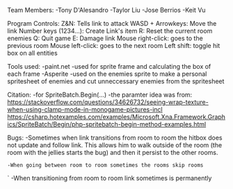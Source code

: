 Team Members: 
-Tony D'Alesandro
-Taylor Liu
-Jose Berrios 
-Keit Vu

Program Controls: 
	Z&N: Tells link to attack
	WASD + Arrowkeys: Move the link
	Number keys (1234...): Create Link's item
	R: Reset the current room enemies
	Q: Quit game
	E: Damage link
	Mouse right-click: goes to the previous room
	Mouse left-click: goes to the next room
	Left shift: toggle hit box on all entities

Tools used:
	-paint.net
		-used for sprite frame and calculating the box of each frame
	-Asperite
		-used on the enemies sprite to make a personal spritesheet of enemies
		and cut unneccessary enemies from the spritesheet

Citation:
	-for SpriteBatch.Begin(...)
		-the paramter idea was from:
		https://stackoverflow.com/questions/34626732/seeing-wrap-texture-when-using-clamp-mode-in-monogame-pictures-incl
		https://csharp.hotexamples.com/examples/Microsoft.Xna.Framework.Graphics/SpriteBatch/Begin/php-spritebatch-begin-method-examples.html
	

Bugs:
	-Sometimes when link transitions from room to room the hitbox does not update and follow link. This allows him to walk outside of the room 
	(the room with the jellies starts the bug) and then it persist to the other rooms.

	-When going between room to room sometimes the rooms skip rooms

`	-When transitioning from room to room link sometimes is permanently
